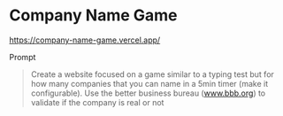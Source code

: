 # Company Name Game 

https://company-name-game.vercel.app/

Prompt 
> Create a website focused on a game similar to a typing test but for how many companies that you can name in a 5min timer (make it configurable). Use the better business bureau (www.bbb.org) to validate if the company is real or not
